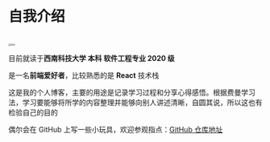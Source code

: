 # 自我介绍

<br/>
<img src="/logo.jpg" alt="logo" style="zoom:30%;" />

目前就读于**西南科技大学 本科 软件工程专业 2020 级**

是一名**前端爱好者**，比较熟悉的是 **React** 技术栈

这是我的个人博客，主要的用途是记录学习过程和分享心得感悟。根据费曼学习法，学习要能够将所学的内容整理并能够向别人讲述清晰，自圆其说，所以这也有检验自己的目的

偶尔会在 GitHub 上写一些小玩具，欢迎参观指点：[GitHub 仓库地址](https://github.com/PassionFruitAXE)
